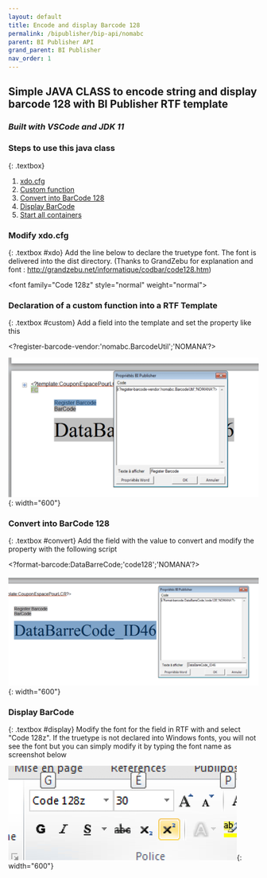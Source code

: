 ```yaml
---
layout: default
title: Encode and display Barcode 128
permalink: /bipublisher/bip-api/nomabc
parent: BI Publisher API
grand_parent: BI Publisher
nav_order: 1
---
```


## Simple JAVA CLASS to encode string and display barcode 128 with BI Publisher RTF template
### *Built with VSCode and JDK 11*

### Steps to use this java class
{: .textbox} 
1. [xdo.cfg](#xdo)
1. [Custom function](#custom)
1. [Convert into BarCode 128](#convert)
1. [Display BarCode](#display)
1. [Start all containers](#containers)


### Modify xdo.cfg
{: .textbox #xdo} 
Add the line below to declare the truetype font. The font is delivered into the dist directory. (Thanks to GrandZebu for explanation and font : http://grandzebu.net/informatique/codbar/code128.htm)

\<font family="Code 128z" style="normal" weight="normal"><truetype path="d:/BIP/java/fonts/code128z.TTF"/></font>


### Declaration of a custom function into a RTF Template
{: .textbox #custom}
Add a field into the template and set the property like this

\<?register-barcode-vendor:'nomabc.BarcodeUtil';'NOMANA’?>

![NOMASX-1](/assets/nomabc/custom_function.png){: width="600"}

### Convert into BarCode 128
{: .textbox #convert}
Add the field with the value to convert and modify the property with the following script

\<?format-barcode:DataBarreCode;'code128';'NOMANA’?>

![NOMASX-1](/assets/nomabc/convert_barcode.png){: width="600"}

### Display BarCode
{: .textbox #display}
Modify the font for the field in RTF with and select "Code 128z". If the truetype is not declared into Windows fonts, you will not see the font but you can simply modify it by typing the font name as screenshot below

![NOMASX-1](/assets/nomabc/display_barcode.png){: width="600"}
